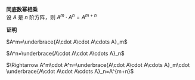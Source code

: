 **同底数幂相乘**  
设 $A$ 是 $n$ 阶方阵，则 $A^m\cdot A^n=A^{m+n}$  
  
**证明**  
  
 $A^m=\underbrace{A\cdot A\cdot A\cdots A}_m$  
  
 $A^n=\underbrace{A\cdot A\cdot A\cdots A}_n$  
  
 $\Rightarrow A^m\cdot A^n=\underbrace{A\cdot A\cdot A\cdots A}_m\cdot \underbrace{A\cdot A\cdot A\cdots A}_n=A^{m+n}$  
  
